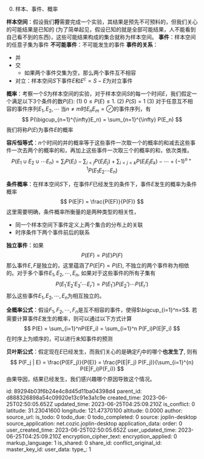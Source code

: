 0. 样本、事件、概率


**样本空间**：假设我们**将**需要完成一个实验，其结果是预先不可预料的，但我们关心的可能结果是已知的 (为了简单起见，假设已知的就是全部可能结果，人不能看到自己看不到的东西)，这些可能结果构成的集合就称为样本空间。
**事件**：样本空间的任意子集为事件
**不可能事件**：不可能发生的事件
**事件的关系**：
- 并
- 交
	- 如果两个事件交集为空，那么两个事件互不相容
- 对立：样本空间$S$下事件$E$和$E^c = S-E$为对立事件

**概率**：考察一个$S$为样本空间的实验，对于样本空间$S$的每一个时间$E$，我们假定一个满足以下3个条件的数$P(E)$:
(1) $0 \leq P(E) \leq 1$.
(2) $P(S) = 1$
(3) 对于任意互不相容的事件序列$E_1, E_2, \cdots$ 当$n \neq m$时$E_nE_m=\oslash$的事件序列，有
$$
P(\bigcup_{n=1}^{\infty}E_n) = \sum_{n=1}^{\infty} P(E_n)
$$
我们将称$P(E)$为事件$E$的概率

**容斥恒等式**：$n$个时间的并的概率等于这些事件一次取一个的概率的和减去这些事件一次去两个的概率的和，再加上这些事件一次取三个的概率的和，依次类推。
$$
P(E_1 \cup E_2 \cup \cdots E_n) = \sum_i P(E_i) - \sum_{i < j} P(E_iE_j) + \sum_{i<j<k}P(E_iE_jE_k) - \cdots +(-1)^{n+1}P(E_1E_2\cdots E_n)
$$

**条件概率**：在样本空间$S$下，在事件$F$已经发生的条件下，事件$E$发生的概率为条件概率
$$
P(E|F) = \frac{P(EF)}{P(F)}
$$
这里需要明确，条件概率所衡量的是两种类型的相关性，
- 同一个样本空间下事件定义上两个集合的分布上的关联
- 时序条件下两个事件前后的联系

**独立事件**：如果
$$
P(EF) = P(E)P(F)
$$
那么事件$E, F$是独立的，这里蕴涵了$P(E|F) = P(E)$, 不独立的两个事件称为相依的。对于多个事件$E_1,E_2, \cdots, E_n$, 如果对于这些事件的所有子集有
$$
P(E_1’E_2'E_3'\cdots E_r') = P(E_1') P(E_2') \cdots P(E_r')
$$
那么这些事件$E_1, E_2, \cdots, E_n$为相互独立的。

**全概率公式**：假设$F_1,F_2, \cdots, F_n$是互不相容的事件，使得$\bigcup_{i=1}^n=S$. 若需要计算事件$E$发生的概率，则可以通过以下方式计算
$$
P(E) = \sum_{i=1}^nP(EF_i) = \sum_{i=1}^n P(F_i)P(E|F_i)
$$
在时序上为顺序的，可以进行未知事件的预测

**贝叶斯公式**：假定现在$E$已经发生，而我们关心的是确定$F_j$中的哪个**也发生了**, 则有
$$
P(F_j | E) = \frac{P(EF_j)}{P(E)} = \frac{P(E|F_j) P(F_j)}{\sum_{i=1}^{n} P(E|F_i)P(F_i)}
$$
由果导因，结果已经发生，我们感兴趣哪个原因导致这个情况。



id: 89294b03f6b24e4c8d45d11ba04398d4
parent_id: d888326898a54c09920e13c91e3a1c9e
created_time: 2023-06-25T02:50:05.652Z
updated_time: 2023-06-25T04:25:09.210Z
is_conflict: 0
latitude: 31.23041600
longitude: 121.47370100
altitude: 0.0000
author: 
source_url: 
is_todo: 0
todo_due: 0
todo_completed: 0
source: joplin-desktop
source_application: net.cozic.joplin-desktop
application_data: 
order: 0
user_created_time: 2023-06-25T02:50:05.652Z
user_updated_time: 2023-06-25T04:25:09.210Z
encryption_cipher_text: 
encryption_applied: 0
markup_language: 1
is_shared: 0
share_id: 
conflict_original_id: 
master_key_id: 
user_data: 
type_: 1